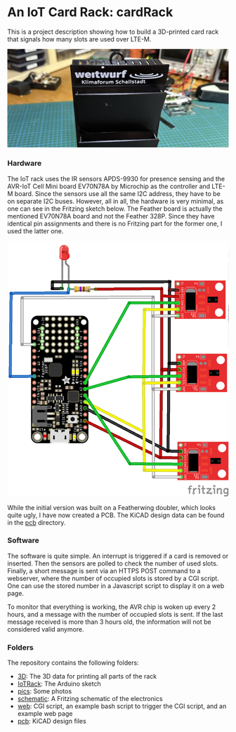 # An IoT Card Rack: cardRack

This is a project description showing how to build a 3D-printed card rack that signals how many slots are used over LTE-M. 

![Box](pics/box.jpeg)

### Hardware

The IoT rack uses the IR sensors APDS-9930 for presence sensing and the AVR-IoT Cell Mini board EV70N78A by Microchip as the controller and LTE-M board. Since the sensors use all the same I2C address, they have to be on separate I2C buses. However, all in all, the hardware is very minimal, as one can see in the Fritzing sketch below. The Feather board is actually the mentioned EV70N78A board and not the Feather 328P. Since they have identical pin assignments and there is no Fritzing part for the former one,  I used the latter one.

![Fritzing sketch](schematic/IoTRack.png)



While the initial version was built on a Featherwing doubler, which looks quite ugly, I have now created a PCB. The KiCAD design data can be found in the [pcb](pcb) directory. 

### Software

The software is quite simple. An interrupt is triggered if a card is removed or inserted. Then the sensors are polled to check the number of used slots. Finally, a short message is sent via an HTTPS POST command to a webserver, where the number of occupied slots is stored by a CGI script. One can use the stored number in a Javascript script to display it on a web page. 

To monitor that everything is working, the AVR chip is woken up every 2 hours, and a message with the number of occupied slots is sent. If the last message received is more than 3 hours old, the information will not be considered valid anymore.

### Folders

The repository contains the following folders:
* [3D](3D): The 3D data for printing all parts of the rack
* [IoTRack](IoTRack): The Arduino sketch
* [pics](pics): Some photos
* [schematic](schematic): A Fritzing schematic of the electronics
* [web](web): CGI script, an example bash script to trigger the CGI script, and an example web page 
* [pcb](pcb): KiCAD design files 
